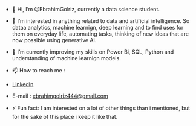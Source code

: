 - 👋 Hi, I’m @EbrahimGolriz, currently a data science student.
- 👀 I’m interested in anything related to data and artificial intelligence. So dataa analytics, machine learnign, deep learning and to find uses for them on everyday life,  automating tasks, thinking of new ideas that are now possible using generative AI.
- 🌱 I’m currently improving my skills on Power Bi, SQL, Python and understanding of machine learnign models.

- 📫 How to reach me :
- [LinkedIn](https://www.linkedin.com/in/ebrahim-golriz-03611a34b)
- E-mail : ebrahimgolriz444@gmail.com

  
- ⚡ Fun fact: I am interested on a lot of other things than i mentioned, but for the sake of this place i keep it like that.
